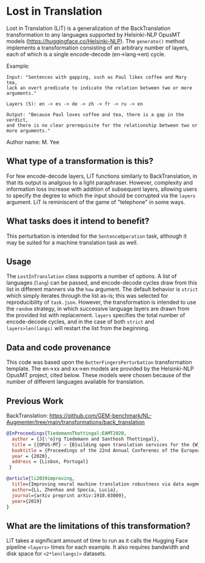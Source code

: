 # Lost in Translation
Lost in Translation (LiT) is a generalization of the BackTranslation transformation to any languages supported by Helsinki-NLP OpusMT models (https://huggingface.co/Helsinki-NLP). The `generate()` method implements a transformation consisting of an arbitrary number of layers, each of which is a single encode-decode (en->lang->en) cycle.

Example:
```
Input: "Sentences with gapping, such as Paul likes coffee and Mary tea,
lack an overt predicate to indicate the relation between two or more 
arguments."

Layers (5): en -> es -> de -> zh -> fr -> ru -> en

Output: "Because Paul loves coffee and tea, there is a gap in the verdict,
and there is no clear prerequisite for the relationship between two or 
more arguments."
```

Author name: M. Yee

## What type of a transformation is this?
For few encode-decode layers, LiT functions similarly to BackTranslation, in that its output is analgous to a light paraphraser. However, complexity and information loss increase with addition of subsequent layers, allowing users to specify the degree to which the input should be corrupted via the `layers` argument. LiT is reminiscent of the game of "telephone" in some ways.

## What tasks does it intend to benefit?
This perturbation is intended for the `SentenceOperation` task, although it may be suited for a machine translation task as well.

## Usage
The `LostInTranslation` class supports a number of options. A list of languages (`lang`) can be passed, and encode-decode cycles draw from this list in different manners via the `how` argument. The default behavior is `strict` which simply iterates through the list as-is; this was selected for reproducibility of `task.json`. However, the transformation is intended to use the `random` strategy, in which successive language layers are drawn from the provided list with replacement. `layers` specifies the total number of encode-decode cycles, and in the case of both `strict` and `layers>len(langs)` will restart the list from the beginning.

## Data and code provenance
This code was based upon the `ButterFingersPerturbation` transformation template. The en->xx and xx->en models are provided by the Helsinki-NLP OpusMT project, cited below. These models were chosen because of the number of different languages available for translation.

## Previous Work
BackTranslation: https://github.com/GEM-benchmark/NL-Augmenter/tree/main/transformations/back_translation

```bibtex
@InProceedings{TiedemannThottingal:EAMT2020,
  author = {J{\"o}rg Tiedemann and Santhosh Thottingal},
  title = {{OPUS-MT} — {B}uilding open translation services for the {W}orld},
  booktitle = {Proceedings of the 22nd Annual Conferenec of the European Association for Machine Translation (EAMT)},
  year = {2020},
  address = {Lisbon, Portugal}
 }
```

```bibtex
@article{li2019improving,
  title={Improving neural machine translation robustness via data augmentation: Beyond back translation},
  author={Li, Zhenhao and Specia, Lucia},
  journal={arXiv preprint arXiv:1910.03009},
  year={2019}
}
```
## What are the limitations of this transformation?
LiT takes a significant amount of time to run as it calls the Hugging Face pipeline `<layers>` times for each example. It also requires bandwidth and disk space for `<2*len(langs)>` datasets.
